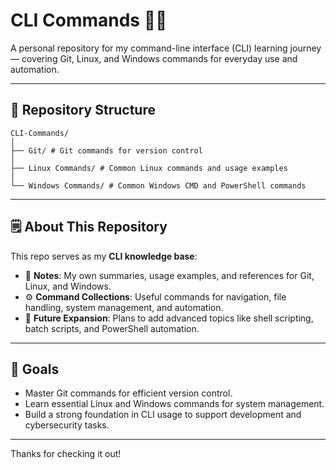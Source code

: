 # CLI Commands 👩‍💻

A personal repository for my command-line interface (CLI) learning journey — covering Git, Linux, and Windows commands for everyday use and automation.

---

## 📂 Repository Structure

```
CLI-Commands/
│
├── Git/ # Git commands for version control
│
├── Linux Commands/ # Common Linux commands and usage examples
│
└── Windows Commands/ # Common Windows CMD and PowerShell commands
```

---

## 🗒 About This Repository

This repo serves as my **CLI knowledge base**:
- 📝 **Notes**: My own summaries, usage examples, and references for Git, Linux, and Windows.
- ⚙ **Command Collections**: Useful commands for navigation, file handling, system management, and automation.
- 🚀 **Future Expansion**: Plans to add advanced topics like shell scripting, batch scripts, and PowerShell automation.

---

## 🎯 Goals

- Master Git commands for efficient version control.
- Learn essential Linux and Windows commands for system management.
- Build a strong foundation in CLI usage to support development and cybersecurity tasks.

---

Thanks for checking it out!
